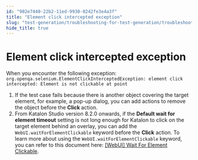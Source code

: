 ```yaml
---
id: "902e7440-22b2-11ed-9930-0242fe3e4a3f"
title: "Element click intercepted exception"
slug: "test-generation/troubleshooting-for-test-generation/troubleshoot-web-automated-testing/element-click-intercepted-exception"
hide_title: true
---
```


# <a id="troubleshooting-9116" class="anchor_top_offset"/><a id="ariaid-title1" class="anchor_top_offset"/>Element click intercepted exception

<section xmlns="http://www.w3.org/1999/xhtml" className="section condition"><p className="p">When you encounter the following exception: <code className="ph codeph">org.openqa.selenium.ElementClickInterceptedException: element click intercepted: Element is not clickable at point</code></p></section> 
<div xmlns="http://www.w3.org/1999/xhtml" className="bodydiv troubleSolution"><section className="section remedy"><ol className="ol steps"><li className="li step"><span className="ph cmd">If the test case fails because there is another object covering the target element, for example, a pop-up dialog, you can add actions to remove the object before the <strong className="ph b">Click </strong>action.</span></li><li className="li step"><span className="ph cmd">From <span className="ph">Katalon Studio</span> version 8.2.0 onwards, if the <strong className="ph b">Default wait for element timeout</strong> setting is not long enough for Katalon to click on the target element behind an overlay, you can add the <code className="ph codeph">WebUI.waitForElementClickable</code> keyword before the <strong className="ph b">Click</strong> action. To learn more about using the <code className="ph codeph">WebUI.waitForElementClickable</code> keyword, you can refer to this document here: <a className="xref" href="/test-generation/keywords/keyword-description-in-katalon-studio/web-ui-keywords/webui-wait-for-element-clickable">[WebUI] Wait For Element Clickable</a>.</span></li></ol></section></div>
